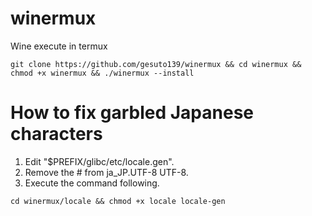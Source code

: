 # winermux
Wine execute in termux

```
git clone https://github.com/gesuto139/winermux && cd winermux && chmod +x winermux && ./winermux --install
````

# How to fix garbled Japanese characters

1. Edit "$PREFIX/glibc/etc/locale.gen".
2. Remove the # from ja_JP.UTF-8 UTF-8.
3. Execute the command following.

```
cd winermux/locale && chmod +x locale locale-gen
```   

